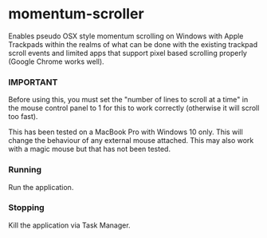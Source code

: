 # momentum-scroller
Enables pseudo OSX style momentum scrolling on Windows with Apple Trackpads within the realms of what can be done with the existing trackpad scroll events and limited apps that support pixel based scrolling properly (Google Chrome works well).

### IMPORTANT

Before using this, you must set the "number of lines to scroll at a time" in the mouse control panel to 1 for this to work correctly (otherwise it will scroll too fast).

This has been tested on a MacBook Pro with Windows 10 only.   This will change the behaviour of any external mouse attached. This may also work with a magic mouse but that has not been tested. 

### Running

Run the application.

### Stopping

Kill the application via Task Manager.
